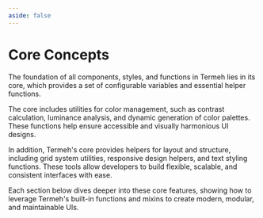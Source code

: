 ```yaml
---
aside: false
---
```


# Core Concepts

The foundation of all components, styles, and functions in Termeh lies in its core, which provides a set of configurable variables and essential helper functions.

The core includes utilities for color management, such as contrast calculation, luminance analysis, and dynamic generation of color palettes. These functions help ensure accessible and visually harmonious UI designs.

In addition, Termeh's core provides helpers for layout and structure, including grid system utilities, responsive design helpers, and text styling functions. These tools allow developers to build flexible, scalable, and consistent interfaces with ease.

Each section below dives deeper into these core features, showing how to leverage Termeh's built-in functions and mixins to create modern, modular, and maintainable UIs.
